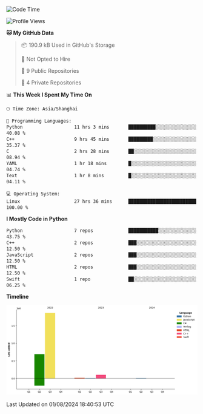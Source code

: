 <!--START_SECTION:waka-->
![Code Time](http://img.shields.io/badge/Code%20Time-27%20hrs%2036%20mins-blue)

![Profile Views](http://img.shields.io/badge/Profile%20Views-56-blue)

**🐱 My GitHub Data** 

> 📦 190.9 kB Used in GitHub's Storage 
 > 
> 🚫 Not Opted to Hire
 > 
> 📜 9 Public Repositories 
 > 
> 🔑 4 Private Repositories 
 > 
📊 **This Week I Spent My Time On** 

```text
🕑︎ Time Zone: Asia/Shanghai

💬 Programming Languages: 
Python                   11 hrs 3 mins       ██████████░░░░░░░░░░░░░░░   40.08 % 
C++                      9 hrs 45 mins       █████████░░░░░░░░░░░░░░░░   35.37 % 
C                        2 hrs 28 mins       ██░░░░░░░░░░░░░░░░░░░░░░░   08.94 % 
YAML                     1 hr 18 mins        █░░░░░░░░░░░░░░░░░░░░░░░░   04.74 % 
Text                     1 hr 8 mins         █░░░░░░░░░░░░░░░░░░░░░░░░   04.11 % 

💻 Operating System: 
Linux                    27 hrs 36 mins      █████████████████████████   100.00 % 
```

**I Mostly Code in Python** 

```text
Python                   7 repos             ███████████░░░░░░░░░░░░░░   43.75 % 
C++                      2 repos             ███░░░░░░░░░░░░░░░░░░░░░░   12.50 % 
JavaScript               2 repos             ███░░░░░░░░░░░░░░░░░░░░░░   12.50 % 
HTML                     2 repos             ███░░░░░░░░░░░░░░░░░░░░░░   12.50 % 
Swift                    1 repo              ██░░░░░░░░░░░░░░░░░░░░░░░   06.25 % 
```



**Timeline**

![Lines of Code chart](https://raw.githubusercontent.com/venite-xjc/venite-xjc/main/assets/bar_graph.png)


 Last Updated on 01/08/2024 18:40:53 UTC
<!--END_SECTION:waka-->